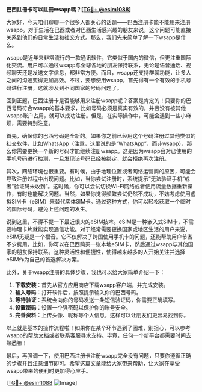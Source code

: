 **巴西註冊卡可以註冊wsapp嗎？[[TG💪+ @esim1088](https://t.me/s/esim1088)]**

大家好，今天咱们聊聊一个很多人都关心的话题——巴西注册卡能不能用来注册wsapp。对于生活在巴西或者对巴西生活感兴趣的朋友来说，这个问题可能直接关系到他们的日常生活和社交方式。那么，我们先来简单了解一下wsapp是什么。

wsapp是近年来非常流行的一款通讯软件，它类似于国内的微信，但更注重国际化交流。用户可以通过wsapp与全球各地的朋友保持联系，无论是语音通话、视频聊天还是发送文字信息，都非常方便。而且，wsapp还支持群聊功能，让多人之间的沟通变得更加高效。不过，要想使用wsapp，首先得有一个有效的手机号码进行注册，这就涉及到不同国家的号码问题了。

回到正题，巴西注册卡是否能够用来注册wsapp呢？答案是肯定的！只要你的巴西号码符合wsapp的基本要求，比如号码必须是真实有效的，并且没有被其他wsapp账户占用，就可以成功注册。但是，在实际操作中，可能会遇到一些小麻烦，需要特别注意。

首先，确保你的巴西号码是全新的。如果你之前已经用这个号码注册过其他类似的社交软件，比如WhatsApp（注意，这里说的是“WhatsApp”，而非wsapp），那么你需要更换一个新的号码才能继续注册wsapp。这是因为wsapp会对已使用的手机号码进行检测，一旦发现该号码已经被绑定，就会拒绝再次注册。

其次，网络环境也很重要。有时候，由于地理位置或者网络运营商的原因，可能会导致注册过程中出现问题。比如，当你尝试注册时，系统提示“无法验证手机”或者“验证码未收到”。这时候，你可以尝试切换Wi-Fi网络或者使用流量数据重新操作，有时也能解决问题。当然，如果你觉得频繁尝试仍然不成功，不妨考虑使用虚拟SIM卡（eSIM）来替代实体SIM卡。通过这种方式，你可以轻松获取一个临时的国际号码，避免上述问题的发生。

说到这里，不得不提一下最近很火的eSIM技术。eSIM是一种嵌入式SIM卡，不需要物理卡片就能实现通信功能。对于经常需要更换国家或地区生活的用户来说，eSIM无疑是一个福音。它不仅解决了跨国使用手机卡的问题，还能帮助用户节省不少费用。比如，你可以在巴西购买一张本地eSIM卡，然后通过wsapp与其他国家的朋友保持联系。这种灵活性和便捷性，使得越来越多的人开始关注并选择eSIM作为自己的首选解决方案。

此外，关于wsapp注册的具体步骤，我也可以给大家简单介绍一下：

1. **下载安装**：首先从官方应用商店下载wsapp客户端，并完成安装。
2. **输入号码**：打开软件后，按照提示输入你的巴西号码。
3. **等待验证**：系统会向你的号码发送一条短信验证码，你需要正确填写。
4. **设置密码**：设置一个强密码以保护你的账号安全。
5. **完善资料**：上传头像、昵称等个人信息，这样可以让朋友们更容易找到你。

以上就是基本的操作流程啦！如果你在某个环节遇到了困难，别担心，可以参考wsapp的帮助文档或者联系客服寻求支持。毕竟，任何一个新平台都需要时间去熟悉嘛！

最后，再强调一下，使用巴西注册卡注册wsapp完全没有问题，只要你遵循正确的步骤并且注意细节即可。希望这篇文章能给大家带来帮助，让大家在享受wsapp带来的便利时更加得心应手。

[[TG💪+ @esim1088](https://t.me/s/esim1088) ![Image](https://i.postimg.cc/4NQfJmqS/Snipaste-2025-05-13-00-14-12.png)]